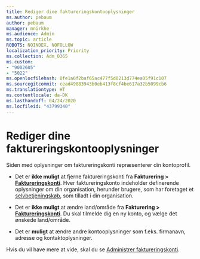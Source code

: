 ```yaml
---
title: Rediger dine faktureringskontooplysninger
ms.author: pebaum
author: pebaum
manager: mnirkhe
ms.audience: Admin
ms.topic: article
ROBOTS: NOINDEX, NOFOLLOW
localization_priority: Priority
ms.collection: Adm_O365
ms.custom:
- "9002605"
- "5022"
ms.openlocfilehash: 0fe1a6f2baf65ac477f5d0213d774ea05f91c107
ms.sourcegitcommit: cead49883943b0eb413f8cf4be617a32b5099cb6
ms.translationtype: HT
ms.contentlocale: da-DK
ms.lasthandoff: 04/24/2020
ms.locfileid: "43799340"
---
```

# <a name="change-billing-account-information"></a>Rediger dine faktureringskontooplysninger

Siden med oplysninger om faktureringskonti repræsenterer din kontoprofil.

- Det er **ikke muligt** at fjerne faktureringskonti fra **Fakturering > [Faktureringskonti](https://go.microsoft.com/fwlink/p/?linkid=2084771)**. Hver faktureringskonto indeholder definerende oplysninger om din organisation, herunder brugere, som har foretaget et [selvbetjeningskøb](https://docs.microsoft.com/microsoft-365/commerce/subscriptions/manage-self-service-purchases-admins), som tilladt i din organisation. 

- Det er **ikke muligt** at ændre land/område fra **Fakturering > [Faktureringskonti](https://go.microsoft.com/fwlink/p/?linkid=2084771)**. Du skal tilmelde dig en ny konto, og vælge det ønskede land/område. 

- Det er **muligt** at ændre andre kontooplysninger som f.eks. firmanavn, adresse og kontaktoplysninger. 

Hvis du vil have mere at vide, skal du se [Administrer faktureringskonti](https://docs.microsoft.com/microsoft-365/commerce/manage-billing-accounts). 
